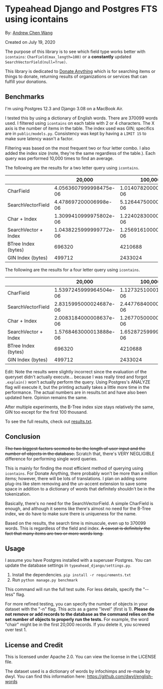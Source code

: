 # Typeahead Django and Postgres FTS using icontains

By: [Andrew Chen Wang](https://github.com/Andrew-Chen-Wang)

Created on July 19, 2020

The purpose of this library is to see which 
field type works better with `icontains`: `CharField(max_length=100)`
or a __constantly__ updated `SearchVectorField(null=True)`.

This library is dedicated to [Donate Anything](https://github.com/Donate-Anything/Donate-Anything)
which is for searching items or things to donate, returning
results of organizations or services that can fulfill your donations.

## Benchmarks

I'm using Postgres 12.3 and Django 3.08 on a MacBook Air.

I tested this by using a dictionary of English words. There are
370099 words used. I filtered using `icontains` on each table
with 2 or 4 characters. The X axis is the number of items in
the table. The index used was GIN; specifics are in
`public/models.py`. Consistency was kept by having a `LIMIT 15`
to make sure latency wasn't a factor.

Filtering was based on the most frequent two or four letter combo.
I also added the index size (note, they're the same regardless of
the table.). Each query was performed 10,000 times to find an average.

The following are the results for a two letter query using `icontains`.

|                      | 20,000                 | 100,000                | 200,000                | 370,099              |
|----------------------|------------------------|------------------------|------------------------|----------------------|
| CharField            | 4.0563607999998475e-06 | 1.0140782000068073e-06 | 3.345731800025931e-06  | 1.1925746000031268e-06  |
| SearchVectorField    | 4.478697200006998e-06  | 5.1264475000078136e-06 | 6.7940737999805374e-06 | 1.1600425299964457e-05 |
| Char + Index         | 1.3099410999975802e-06 | 1.2240283000011232e-06 | 1.1483104000618028e-06 | 1.1056564999449848e-06  |
| SearchVector + Index | 1.0438225999999772e-06 | 1.256916100008354e-06  | 1.0608623999516453e-06 | 2.409129799882237e-06 |
| BTree Index (bytes)  | 696320                 | 4210688                | 8265728                | 14548992             |
| GIN Index (bytes)    | 499712                 | 2433024                | 11460608               | 12640256             |

The following are the results for a four letter query using `icontains`.

|                      | 20,000                 | 100,000                | 200,000                | 370,099                |
|----------------------|------------------------|------------------------|------------------------|------------------------|
| CharField            | 1.5397245999964504e-06 | 1.127325100011589e-06  | 1.0684846000060589e-06 | 2.4510758000459986e-06 |
| SearchVectorField    | 2.8315995000024687e-06 | 2.4477684000036247e-06 | 6.202969099967959e-06  | 1.1837768399951188e-05 |
| Char + Index         | 2.0083184000008637e-06 | 1.2677050000007739e-06 | 1.0630535000139218e-06 | 1.0793565999776433e-06 |
| SearchVector + Index | 1.5768463000013888e-06 | 1.6528725999929605e-06 | 1.6786233000360084e-06 | 1.7016839999612899e-06 |
| BTree Index (bytes)  | 696320                 | 4210688                | 8265728                | 14426112               |
| GIN Index (bytes)    | 499712                 | 2433024                | 11460608               | 15204352               |

Edit: Note the results were slightly incorrect since the evaluation of the queryset
didn't actually execute... because I was really tired and forgot `.explain()` won't
actually perform the query. Using Postgres's ANALYZE flag will execute it, but the
printing actually takes a little more time in the performance. The actual numbers
are in results.txt and have also been updated here. Opinion remains the same.

After multiple experiments, the B-Tree index size stays relatively the same, GIN too except for the first 100 thousand.

To see the full results, check out [results.txt](https://github.com/Andrew-Chen-Wang/postgres-django-icontains-performance/blob/master/results.txt).

## Conclusion

~~The two biggest factors seemed to be the length of user input
and the number of objects in the database.~~ Scratch that,
there's VERY NEGLIGIBLE difference for performing single word
queries. 

This is mainly for finding the most efficient method of querying
using `icontains`. For Donate Anything, there probably won't
be more than a million items; however, there will be lots of
translations. I plan on adding some plug-ins like stem removing
and the un-accent extension to save some space in addition to
a dictionary of words that definitely shouldn't be in the tokenization.

Basically, there's no need for the SearchVectorField. A simple
CharField is enough, and although
it seems like there's almost no need for the B-Tree index,
we do have to make sure there is uniqueness for the name.

Based on the results, the search time is minuscule, even up to
370099 words. This is regardless of the field and index. 
~~A caveat is definitely the fact that many items
are two or more words long.~~

## Usage

I assume you have Postgres installed with a superuser Postgres. You
can update the database settings in `typeahead_django/settings.py`.

1. Install the dependencies. `pip install -r requirements.txt`
2. Run `python manage.py benchmark`

This command will run the full test suite. For less details,
specify the "--less" flag.

For more refined testing, you can specify the number of objects in
your dataset with the "-n" flag. This acts as a game "level" (first is 1).
**Please do not remove or add records to the database as the command
relies on the set number of objects to properly run the tests.**
For example, the word "chair" might be in the first 20,000 records.
If you delete it, you screwed over test 1.

## License and Credit

This is licensed under Apache 2.0. You can view the license in the LICENSE file.

The dataset used is a dictionary of words by infochimps and re-made by dwyl.
You can find this information here: https://github.com/dwyl/english-words
